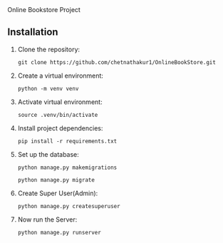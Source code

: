 <!DOCTYPE html>
<html lang="en">
<head>
    <meta charset="UTF-8">
    <meta name="viewport" content="width=device-width, initial-scale=1.0">
    Online Bookstore Project
</head>
  <body>
    <section id="installation">
        <h2>Installation</h2>
        <ol>
            <li>Clone the repository:
                <pre><code>git clone https://github.com/chetnathakur1/OnlineBookStore.git</code></pre>
            </li>
            <li>Create a virtual environment:
                <pre><code>python -m venv venv</code></pre>
            </li>
            <li>Activate virtual environment:
                <pre><code>source .venv/bin/activate</code></pre>
            </li>
            <li>Install project dependencies:
                <pre><code>pip install -r requirements.txt</code></pre>
            </li>
            <li>Set up the database:
                <pre><code>python manage.py makemigrations</code></pre>
                <pre><code>python manage.py migrate</code></pre>
            </li>
            <li>Create Super User(Admin):
                <pre><code>python manage.py createsuperuser</code></pre>
            </li>
            <li>Now run the Server:
                <pre><code>python manage.py runserver</code></pre>
            </li>
        </ol>
    </section>
  </body>
</html>


